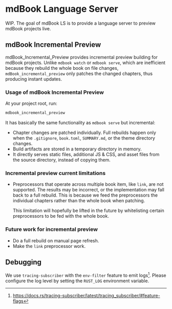 # mdBook Language Server

WIP.
The goal of mdBook LS is to provide a language server to
preview mdBook projects live.

## mdBook Incremental Preview

mdBook_Incremental_Preview provides incremental preview building for
mdBook projects.
Unlike `mdbook watch` or `mdbook serve`,
which are inefficient because they rebuild the whole book on file changes,
`mdBook_incremental_preview` only patches the changed chapters,
thus producing instant updates.

### Usage of mdBook Incremental Preview

At your project root, run:

```sh
mdbook_incremental_preview
```

It has basically the same functionality as `mdbook serve` but incremental:

- Chapter changes are patched individually.
    Full rebuilds happen only when the `.gitignore`, `book.toml`, `SUMMARY.md`,
    or the theme directory changes.
- Build artifacts are stored in a temporary directory in memory.
- It directly serves static files, additional JS & CSS,
    and asset files from the source directory, instead of copying them.

### Incremental preview current limitations

- Preprocessors that operate across multiple book item, like `link`,
    are not supported.
    The results may be incorrect,
    or the implementation may fall back to a full rebuild.
    This is because
    we feed the preprocessors the individual chapters rather than
    the whole book when patching.

    This limitation will hopefully be lifted in the future by
    whitelisting certain preprocessors to be fed with the whole book.

### Future work for incremental preview

- Do a full rebuild on manual page refresh.
- Make the `link` preprocessor work.

## Debugging

We use `tracing-subscriber` with the `env-filter` feature to
emit logs[^tracing-env-filter].
Please configure the log level by setting the `RUST_LOG` environment variable.

[^tracing-env-filter]: <https://docs.rs/tracing-subscriber/latest/tracing_subscriber/#feature-flags>
